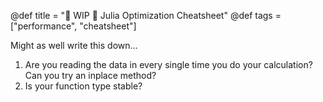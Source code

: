 @def title = "🚧 WIP 🚧 Julia Optimization Cheatsheet"
@def tags = ["performance", "cheatsheet"]

Might as well write this down...

1. Are you reading the data in every single time you do your calculation? Can you try an inplace method?
2. Is your function type stable?
